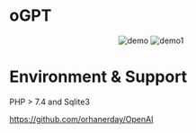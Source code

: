 # oGPT

<div align="center">

![demo](https://user-images.githubusercontent.com/119478410/222645065-da5d487c-5fd6-4c98-b376-4e295f6a5949.png)
![demo1](https://user-images.githubusercontent.com/119478410/222645076-214db6fd-d1b2-46df-9ea8-267df55fea0f.png)

</div>

# Environment & Support


PHP > 7.4 and Sqlite3

https://github.com/orhanerday/OpenAI
